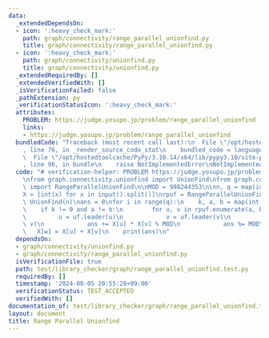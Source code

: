```yaml
---
data:
  _extendedDependsOn:
  - icon: ':heavy_check_mark:'
    path: graph/connectivity/range_parallel_unionfind.py
    title: graph/connectivity/range_parallel_unionfind.py
  - icon: ':heavy_check_mark:'
    path: graph/connectivity/unionfind.py
    title: graph/connectivity/unionfind.py
  _extendedRequiredBy: []
  _extendedVerifiedWith: []
  _isVerificationFailed: false
  _pathExtension: py
  _verificationStatusIcon: ':heavy_check_mark:'
  attributes:
    PROBLEM: https://judge.yosupo.jp/problem/range_parallel_unionfind
    links:
    - https://judge.yosupo.jp/problem/range_parallel_unionfind
  bundledCode: "Traceback (most recent call last):\n  File \"/opt/hostedtoolcache/PyPy/3.10.14/x64/lib/pypy3.10/site-packages/onlinejudge_verify/documentation/build.py\"\
    , line 76, in _render_source_code_stat\n    bundled_code = language.bundle(\n\
    \  File \"/opt/hostedtoolcache/PyPy/3.10.14/x64/lib/pypy3.10/site-packages/onlinejudge_verify/languages/python.py\"\
    , line 96, in bundle\n    raise NotImplementedError\nNotImplementedError\n"
  code: "# verification-helper: PROBLEM https://judge.yosupo.jp/problem/range_parallel_unionfind\n\
    \nfrom graph.connectivity.unionfind import UnionFind\nfrom graph.connectivity.range_parallel_unionfind\
    \ import RangeParallelUnionFind\n\nMOD = 998244353\n\nn, q = map(int, input().split())\n\
    X = [int(x) for x in input().split()]\nrpuf = RangeParallelUnionFind(n)\nuf =\
    \ UnionFind(n)\nans = 0\nfor i in range(q):\n    k, a, b = map(int, input().split())\n\
    \    if k != 0 and a != b:\n        for u, v in rpuf.enumerate(a, b, k):\n   \
    \         u = uf.leader(u)\n            v = uf.leader(v)\n            w = uf.merge(u,\
    \ v)\n            ans += X[u] * X[v] % MOD\n            ans %= MOD\n         \
    \   X[w] = X[u] + X[v]\n    print(ans)\n"
  dependsOn:
  - graph/connectivity/unionfind.py
  - graph/connectivity/range_parallel_unionfind.py
  isVerificationFile: true
  path: test/library_checker/graph/range_parallel_unionfind.test.py
  requiredBy: []
  timestamp: '2024-08-05 20:55:28+09:00'
  verificationStatus: TEST_ACCEPTED
  verifiedWith: []
documentation_of: test/library_checker/graph/range_parallel_unionfind.test.py
layout: document
title: Range Parallel Unionfind
---
```


